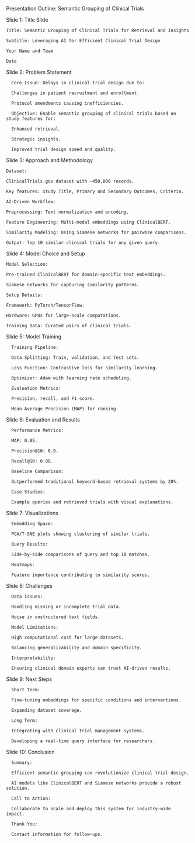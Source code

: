 Presentation Outline: Semantic Grouping of Clinical Trials

Slide 1: Title Slide
    
    Title: Semantic Grouping of Clinical Trials for Retrieval and Insights
    
    Subtitle: Leveraging AI for Efficient Clinical Trial Design
    
    Your Name and Team
    
    Date

Slide 2: Problem Statement

      Core Issue: Delays in clinical trial design due to:
      
      Challenges in patient recruitment and enrollment.
      
      Protocol amendments causing inefficiencies.
      
      Objective: Enable semantic grouping of clinical trials based on study features for:
      
      Enhanced retrieval.
      
      Strategic insights.
      
      Improved trial design speed and quality.

Slide 3: Approach and Methodology

    Dataset:
    
    ClinicalTrials.gov dataset with ~450,000 records.
    
    Key features: Study Title, Primary and Secondary Outcomes, Criteria.
    
    AI-Driven Workflow:
    
    Preprocessing: Text normalization and encoding.
    
    Feature Engineering: Multi-modal embeddings using ClinicalBERT.
    
    Similarity Modeling: Using Siamese networks for pairwise comparisons.
    
    Output: Top 10 similar clinical trials for any given query.

Slide 4: Model Choice and Setup
    
    Model Selection:
    
    Pre-trained ClinicalBERT for domain-specific text embeddings.
    
    Siamese networks for capturing similarity patterns.
    
    Setup Details:
    
    Framework: PyTorch/TensorFlow.
    
    Hardware: GPUs for large-scale computations.
    
    Training Data: Curated pairs of clinical trials.

Slide 5: Model Training

      Training Pipeline:
      
      Data Splitting: Train, validation, and test sets.
      
      Loss Function: Contrastive loss for similarity learning.
      
      Optimizer: Adam with learning rate scheduling.
      
      Evaluation Metrics:
      
      Precision, recall, and F1-score.
      
      Mean Average Precision (MAP) for ranking.

Slide 6: Evaluation and Results

      Performance Metrics:
      
      MAP: 0.85.
      
      Precision@10: 0.9.
      
      Recall@10: 0.88.
      
      Baseline Comparison:
      
      Outperformed traditional keyword-based retrieval systems by 20%.
      
      Case Studies:
      
      Example queries and retrieved trials with visual explanations.

Slide 7: Visualizations
      
      Embedding Space:
      
      PCA/T-SNE plots showing clustering of similar trials.
      
      Query Results:
      
      Side-by-side comparisons of query and top 10 matches.
      
      Heatmaps:
      
      Feature importance contributing to similarity scores.

Slide 8: Challenges
      
      Data Issues:
      
      Handling missing or incomplete trial data.
      
      Noise in unstructured text fields.
      
      Model Limitations:
      
      High computational cost for large datasets.
      
      Balancing generalizability and domain specificity.
      
      Interpretability:
      
      Ensuring clinical domain experts can trust AI-driven results.

Slide 9: Next Steps
      
      Short Term:
      
      Fine-tuning embeddings for specific conditions and interventions.
      
      Expanding dataset coverage.
      
      Long Term:
      
      Integrating with clinical trial management systems.
      
      Developing a real-time query interface for researchers.

Slide 10: Conclusion

      Summary:
      
      Efficient semantic grouping can revolutionize clinical trial design.
      
      AI models like ClinicalBERT and Siamese networks provide a robust solution.
      
      Call to Action:
      
      Collaborate to scale and deploy this system for industry-wide impact.
      
      Thank You:
      
      Contact information for follow-ups.
